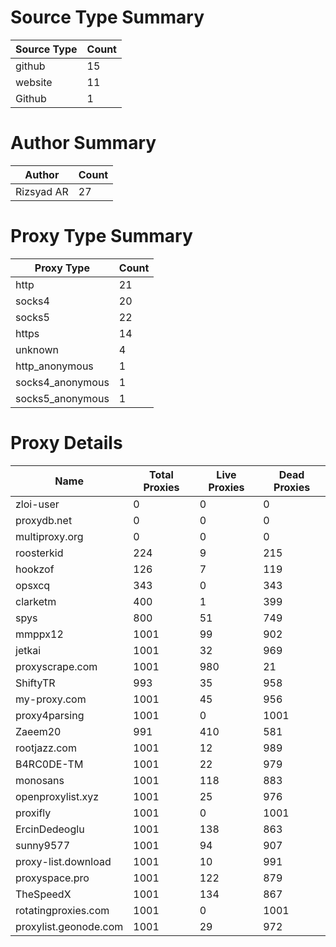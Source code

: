 # Source Type Summary

| Source Type | Count |
|-------------|-------|
| github | 15 |
| website | 11 |
| Github | 1 |


# Author Summary

| Author | Count |
|--------|-------|
| Rizsyad AR | 27 |


# Proxy Type Summary

| Proxy Type | Count |
|------------|-------|
| http | 21 |
| socks4 | 20 |
| socks5 | 22 |
| https | 14 |
| unknown | 4 |
| http_anonymous | 1 |
| socks4_anonymous | 1 |
| socks5_anonymous | 1 |


# Proxy Details

| Name | Total Proxies | Live Proxies | Dead Proxies |
|------|---------------|--------------|---------------|
| zloi-user | 0 | 0 | 0 |
| proxydb.net | 0 | 0 | 0 |
| multiproxy.org | 0 | 0 | 0 |
| roosterkid | 224 | 9 | 215 |
| hookzof | 126 | 7 | 119 |
| opsxcq | 343 | 0 | 343 |
| clarketm | 400 | 1 | 399 |
| spys | 800 | 51 | 749 |
| mmppx12 | 1001 | 99 | 902 |
| jetkai | 1001 | 32 | 969 |
| proxyscrape.com | 1001 | 980 | 21 |
| ShiftyTR | 993 | 35 | 958 |
| my-proxy.com | 1001 | 45 | 956 |
| proxy4parsing | 1001 | 0 | 1001 |
| Zaeem20 | 991 | 410 | 581 |
| rootjazz.com | 1001 | 12 | 989 |
| B4RC0DE-TM | 1001 | 22 | 979 |
| monosans | 1001 | 118 | 883 |
| openproxylist.xyz | 1001 | 25 | 976 |
| proxifly | 1001 | 0 | 1001 |
| ErcinDedeoglu | 1001 | 138 | 863 |
| sunny9577 | 1001 | 94 | 907 |
| proxy-list.download | 1001 | 10 | 991 |
| proxyspace.pro | 1001 | 122 | 879 |
| TheSpeedX | 1001 | 134 | 867 |
| rotatingproxies.com | 1001 | 0 | 1001 |
| proxylist.geonode.com | 1001 | 29 | 972 |
